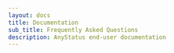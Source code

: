 ```yaml
---
layout: docs
title: Documentation
sub_title: Frequently Asked Questions
description: AnyStatus end-user documentation
---
```

